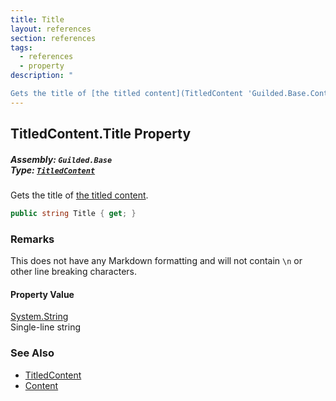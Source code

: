 ```yaml
---
title: Title
layout: references
section: references
tags:
  - references
  - property
description: "

Gets the title of [the titled content](TitledContent 'Guilded.Base.Content.TitledContent')."
---
```


## TitledContent.Title Property
##### **Assembly:** `Guilded.Base`<br/>**Type:** [`TitledContent`](TitledContent 'Guilded.Base.Content.TitledContent')

Gets the title of [the titled content](TitledContent 'Guilded.Base.Content.TitledContent').

```csharp
public string Title { get; }
```

### Remarks
  
This does not have any Markdown formatting and will not contain `\n` or other line breaking characters.

#### Property Value
[System.String](https://docs.microsoft.com/en-us/dotnet/api/System.String 'System.String')  
Single-line string

### See Also
- [TitledContent](TitledContent 'Guilded.Base.Content.TitledContent')
- [Content](TitledContent.Content 'Guilded.Base.Content.TitledContent.Content')